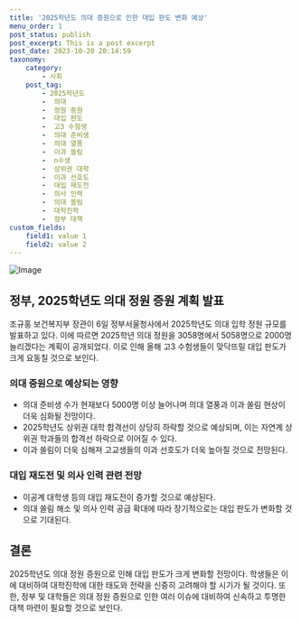 ```yaml
---
title: '2025학년도 의대 증원으로 인한 대입 판도 변화 예상'
menu_order: 1
post_status: publish
post_excerpt: This is a post excerpt
post_date: 2023-10-20 20:14:59
taxonomy:
    category:
        - 사회
    post_tag:
        - 2025학년도
        -  의대
        -  정원 증원
        -  대입 판도
        -  고3 수험생
        -  의대 준비생
        -  의대 열풍
        -  이과 쏠림
        -  n수생
        -  상위권 대학
        -  이과 선호도
        -  대입 재도전
        -  의사 인력
        -  의대 쏠림
        -  대학진학
        -  정부 대책
custom_fields:
    field1: value 1
    field2: value 2
---
```


![Image](https://imgnews.pstatic.net/image/032/2024/02/06/0003277744_001_20240206193201098.jpeg?type=w647)


## 정부, 2025학년도 의대 정원 증원 계획 발표
조규홍 보건복지부 장관이 6일 정부서울청사에서 2025학년도 의대 입학 정원 규모를 발표하고 있다. 이에 따르면 2025학년 의대 정원을 3058명에서 5058명으로 2000명 늘리겠다는 계획이 공개되었다. 이로 인해 올해 고3 수험생들이 맞닥뜨릴 대입 판도가 크게 요동칠 것으로 보인다.

### 의대 증원으로 예상되는 영향
- 의대 준비생 수가 현재보다 5000명 이상 늘어나며 의대 열풍과 이과 쏠림 현상이 더욱 심화될 전망이다.
- 2025학년도 상위권 대학 합격선이 상당히 하락할 것으로 예상되며, 이는 자연계 상위권 학과들의 합격선 하락으로 이어질 수 있다.
- 이과 쏠림이 더욱 심해져 고교생들의 이과 선호도가 더욱 높아질 것으로 전망된다.

### 대입 재도전 및 의사 인력 관련 전망
- 이공계 대학생 등의 대입 재도전이 증가할 것으로 예상된다.
- 의대 쏠림 해소 및 의사 인력 공급 확대에 따라 장기적으로는 대입 판도가 변화할 것으로 기대된다.

## 결론
2025학년도 의대 정원 증원으로 인해 대입 판도가 크게 변화할 전망이다. 학생들은 이에 대비하여 대학진학에 대한 태도와 전략을 신중히 고려해야 할 시기가 될 것이다. 또한, 정부 및 대학들은 의대 정원 증원으로 인한 여러 이슈에 대비하여 신속하고 투명한 대책 마련이 필요할 것으로 보인다.
